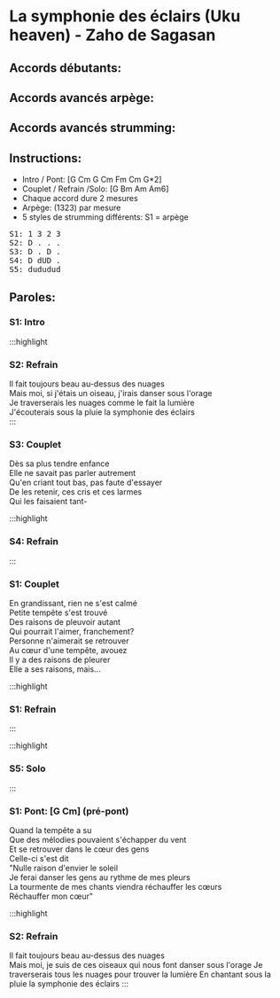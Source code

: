# La symphonie des éclairs (Uku heaven) - Zaho de Sagasan

## Accords débutants:
<uke-chord name="G" frets="0232"></uke-chord> 
<uke-chord name="Bm" frets="0222"></uke-chord> 
<uke-chord name="Am" frets="2000"></uke-chord> 
<uke-chord name="Am6" frets="2020"></uke-chord> 
<uke-chord name="Cm" frets="0222"></uke-chord> 
<uke-chord name="Fm" frets="1013"></uke-chord> 

## Accords avancés arpège:
<uke-chord name="G" frets="X331" position=5></uke-chord> 
<uke-chord name="Bm" frets="X231" position=5></uke-chord> 
<uke-chord name="Am" frets="X231" position=3></uke-chord> 
<uke-chord name="Am6" frets="X431" position=3></uke-chord> 
<uke-chord name="Cm" frets="X342" position=5></uke-chord> 
<uke-chord name="Fm" frets="X444" position=5></uke-chord> 

## Accords avancés strumming:
<uke-chord name="G" frets="X331" position=5></uke-chord> 
<uke-chord name="Bm" frets="X231" position=5></uke-chord> 
<uke-chord name="Am" frets="2120" position=4></uke-chord> 
<uke-chord name="Am6" frets="2320" position=4></uke-chord> 


## Instructions:
- Intro / Pont: [G Cm G Cm Fm Cm G*2] 
- Couplet / Refrain /Solo: [G Bm Am Am6]
- Chaque accord dure 2 mesures
- Arpège: (1323) par mesure 
- 5 styles de strumming différents: S1 = arpège
<pre class="tableau">
S1: 1 3 2 3
S2: D . . .
S3: D . D .
S4: D dUD .
S5: dududud
</pre>

## Paroles:

### S1: Intro

:::highlight
### S2: Refrain
Il fait toujours beau au-dessus des nuages  
Mais moi, si j'étais un oiseau, j'irais danser sous l'orage  
Je traverserais les nuages comme le fait la lumière  
J'écouterais sous la pluie la symphonie des éclairs  
:::

### S3: Couplet
Dès sa plus tendre enfance  
Elle ne savait pas parler autrement  
Qu'en criant tout bas, pas faute d'essayer  
De les retenir, ces cris et ces larmes  
Qui les faisaient tant-  

:::highlight
### S4: Refrain
:::

### S1: Couplet
En grandissant, rien ne s'est calmé  
Petite tempête s'est trouvé  
Des raisons de pleuvoir autant  
Qui pourrait l'aimer, franchement?  
Personne n'aimerait se retrouver  
Au cœur d'une tempête, avouez  
Il y a des raisons de pleurer  
Elle a ses raisons, mais...  

:::highlight
### S1: Refrain
:::

:::highlight
### S5: Solo
:::

### S1: Pont: [G Cm] (pré-pont)
Quand la tempête a su  
Que des mélodies pouvaient s'échapper du vent  
Et se retrouver dans le cœur des gens  
Celle-ci s'est dit  
"Nulle raison d'envier le soleil  
Je ferai danser les gens au rythme de mes pleurs  
La tourmente de mes chants viendra réchauffer les cœurs  
Réchauffer mon cœur"  

:::highlight
### S2: Refrain
Il fait toujours beau au-dessus des nuages  
Mais moi, je suis de ces oiseaux qui nous font danser sous l'orage
Je traverserais tous les nuages pour trouver la lumière
En chantant sous la pluie la symphonie des éclairs
:::
